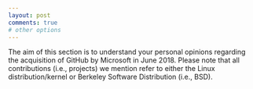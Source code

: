 ```yaml
---
layout: post
comments: true
# other options
---
```


<script src="https://ajax.googleapis.com/ajax/libs/jquery/3.3.1/jquery.min.js"></script>
<script src="https://code.highcharts.com/highcharts.js"></script>
<script src="https://code.highcharts.com/modules/exporting.js"></script>
<script src="https://code.highcharts.com/modules/export-data.js"></script>
<link rel="stylesheet" href="/assets/css/chart.css">

<p>The aim of this section is to understand your personal opinions regarding the acquisition of GitHub by Microsoft in June 2018. Please note that all contributions (i.e., projects) we mention refer to either the Linux distribution/kernel or Berkeley Software Distribution (i.e., BSD).</p>
<div id="content">
  <div class="chart" id="2-1"></div>
  <div class="spacer"></div>
  <div class="chart" id="2-2"></div>
  <div class="spacer"></div>
  <div class="chart" id="2-3"></div>
  <div class="spacer"></div>
  <div class="chart" id="2-4"></div>
</div>

<script src="{{ "/assets/js/chart/2.js" | absolute_url }}"></script>